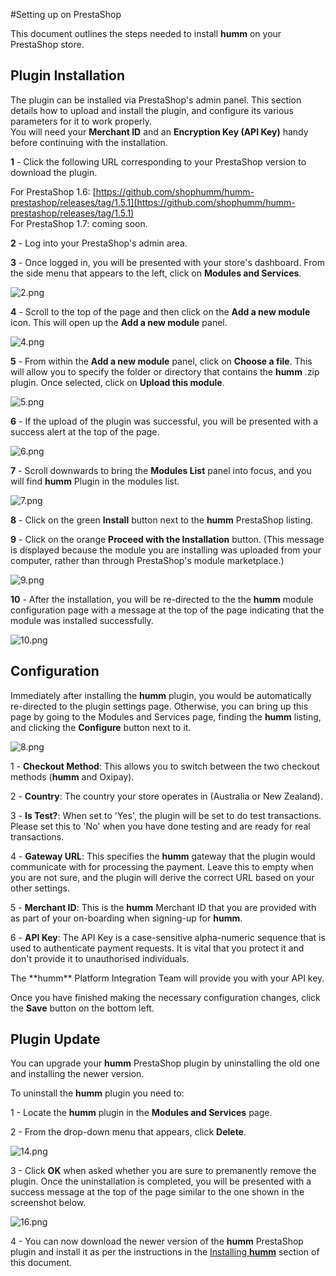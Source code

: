 #Setting up on PrestaShop

This document outlines the steps needed to install **humm** on your PrestaShop store.

## Plugin Installation
<div id="installing-humm">
  The plugin can be installed via PrestaShop's admin panel. This section details how to upload and install the plugin, and configure its various parameters for it to work properly.
</div>

<div class="panel">
  You will need your <b>Merchant ID</b> and an <b>Encryption Key (API Key)</b> handy before continuing with the installation. 
</div>

**1** - Click the following URL corresponding to your PrestaShop version to download the plugin.

For PrestaShop 1.6:
[https://github.com/shophumm/humm-prestashop/releases/tag/1.5.1](https://github.com/shophumm/humm-prestashop/releases/tag/1.5.1)  
For PrestaShop 1.7: coming soon.

**2** - Log into your PrestaShop's admin area.

**3** - Once logged in, you will be presented with your store's dashboard. From the side menu that appears to the left, click on **Modules and Services**.

![2.png](/img/platforms/prestashop/2.png)

**4** - Scroll to the top of the page and then click on the **Add a new module** icon. This will open up the **Add a new module** panel.

![4.png](/img/platforms/prestashop/4.png)

**5** - From within the **Add a new module** panel, click on **Choose a file**. This will allow you to specify the folder or directory that contains the **humm** .zip plugin. Once selected, click on **Upload this module**.

![5.png](/img/platforms/prestashop/5.png)

**6** - If the upload of the plugin was successful, you will be presented with a success alert at the top of the page.

![6.png](/img/platforms/prestashop/6.png)

**7** - Scroll downwards to bring the **Modules List** panel into focus, and you will find **humm** Plugin in the modules list.

![7.png](/img/platforms/prestashop/7.png)

**8** - Click on the green **Install** button next to the **humm** PrestaShop listing.

**9** - Click on the orange **Proceed with the Installation** button. (This message is displayed because the module you are installing was uploaded from your computer, rather than through PrestaShop's module marketplace.)

![9.png](/img/platforms/prestashop/9.png)

**10** - After the installation, you will be re-directed to the the **humm** module configuration page with a message at the top of the page indicating that the module was installed successfully.

![10.png](/img/platforms/prestashop/10.png)

## Configuration

Immediately after installing the **humm** plugin, you would be automatically re-directed to the plugin settings page. Otherwise, you can bring up this page by going to the Modules and Services page, finding the **humm** listing, and clicking the **Configure** button next to it.

![8.png](/img/platforms/prestashop/8.png)

1 - **Checkout Method**: This allows you to switch between the two checkout methods (**humm** and Oxipay).

2 - **Country**: The country your store operates in (Australia or New Zealand).

3 - **Is Test?**: When set to 'Yes', the plugin will be set to do test transactions. Please set this to 'No' when you have done testing and are ready for real transactions.

4 - **Gateway URL**: This specifies the **humm** gateway that the plugin would communicate with for processing the payment. Leave this to empty when you are not sure, and the plugin will derive the correct URL based on your other settings.

5 - **Merchant ID**: This is the **humm** Merchant ID that you are provided with as part of your on-boarding when signing-up for **humm**.

6 - **API Key**: The API Key is a case-sensitive alpha-numeric sequence that is used to authenticate payment requests. It is vital that you protect it and don't provide it to unauthorised individuals.

<div class="panel">
  The **humm** Platform Integration Team will provide you with your API key.
</div>

Once you have finished making the necessary configuration changes, click the **Save** button on the bottom left.

## Plugin Update

You can upgrade your **humm** PrestaShop plugin by uninstalling the old one and installing the newer version. 

To uninstall the **humm** plugin you need to:

1 - Locate the **humm** plugin in the **Modules and Services** page.

2 - From the drop-down menu that appears, click **Delete**.

![14.png](/img/platforms/prestashop/14.png)

3 - Click **OK** when asked whether you are sure to premanently remove the plugin. Once the uninstallation is completed, you will be presented with a success message at the top of the page similar to the one shown in the screenshot below.

![16.png](/img/platforms/prestashop/16.png)

4 - You can now download the newer version of the **humm** PrestaShop plugin and install it as per the instructions in the [Installing **humm**](#installing-humm) section of this document.
